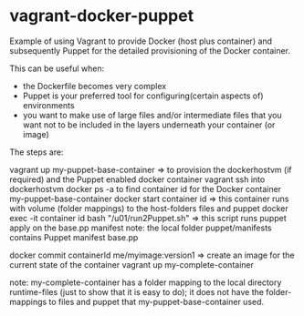 # vagrant-docker-puppet
Example of using Vagrant to provide Docker (host plus container) and subsequently Puppet for the detailed provisioning of the Docker container.

This can be useful when:
* the Dockerfile becomes very complex 
* Puppet is your preferred tool for configuring(certain aspects of)  environments
* you want to make use of large files and/or intermediate files that you want not to be included in the layers underneath your container (or image)

The steps are:

vagrant up my-puppet-base-container => to provision the dockerhostvm (if required) and the Puppet enabled docker container
vagrant ssh into dockerhostvm 
docker ps -a  to find container id for the Docker container my-puppet-base-container
docker start container id  => this container runs with volume (folder mappings) to the host-folders files and puppet
docker exec -it container id bash "/u01/run2Puppet.sh" => this script runs puppet apply on the base.pp manifest 
note: the local folder puppet/manifests contains Puppet manifest base.pp

docker commit containerId  me/myimage:version1 => create an image for the current state of the container
vagrant up my-complete-container 

note: my-complete-container has a folder mapping to the local directory runtime-files (just to show that it is easy to do); it does not have the folder-mappings to files and puppet that my-puppet-base-container used.

